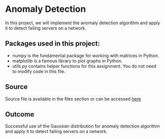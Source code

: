 # Anomaly Detection
In this project, we will implement the anomaly detection algorithm and apply it to detect failing servers on a network.
<br />

## Packages used in this project:
- numpy is the fundamental package for working with matrices in Python.
- matplotlib is a famous library to plot graphs in Python.
- utils.py contains helper functions for this assignment. You do not need to modify code in this file.

## Source
Source file is available in the files section or can be accessed [here](https://github.com/Toqeer-Ahmad/Anomaly-Detection/blob/main/08-Anomaly%20Detection.ipynb)

## Outcome
Successful use of the Gaussian distribution for anomaly detection algorithm and apply it to detect failing servers on a network.
